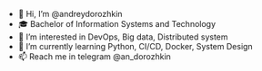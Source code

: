 - 👋 Hi, I’m @andreydorozhkin
- 🎓 Bachelor of Information Systems and Technology
- 👀 I’m interested in DevOps, Big data, Distributed system
- 🌱 I’m currently learning Python, CI/CD, Docker, System Design
- 📫 Reach me in telegram @an_dorozhkin


<!---
andreydorozhkin/andreydorozhkin is a ✨ special ✨ repository because its `README.md` (this file) appears on your GitHub profile.
You can click the Preview link to take a look at your changes.
--->

